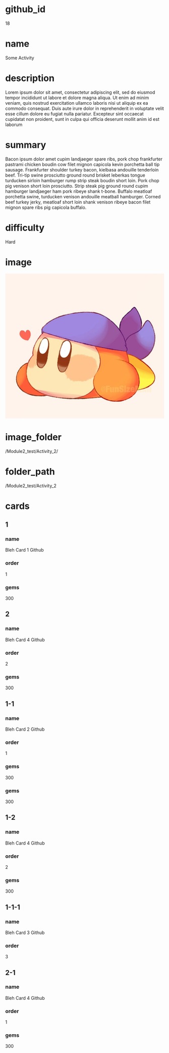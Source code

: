 # github_id
18

# name
Some Activity

# description
Lorem ipsum dolor sit amet, consectetur adipiscing elit, sed do eiusmod tempor incididunt ut labore et dolore magna aliqua. Ut enim ad minim veniam, quis nostrud exercitation ullamco laboris nisi ut aliquip ex ea commodo consequat. Duis aute irure dolor in reprehenderit in voluptate velit esse cillum dolore eu fugiat nulla pariatur. Excepteur sint occaecat cupidatat non proident, sunt in culpa qui officia deserunt mollit anim id est laborum
 
# summary
Bacon ipsum dolor amet cupim landjaeger spare ribs, pork chop frankfurter pastrami chicken boudin cow filet mignon capicola kevin porchetta ball tip sausage. Frankfurter shoulder turkey bacon, kielbasa andouille tenderloin beef. Tri-tip swine prosciutto ground round brisket leberkas tongue turducken sirloin hamburger rump strip steak boudin short loin. Pork chop pig venison short loin prosciutto. Strip steak pig ground round cupim hamburger landjaeger ham pork ribeye shank t-bone. Buffalo meatloaf porchetta swine, turducken venison andouille meatball hamburger. Corned beef turkey jerky, meatloaf short loin shank venison ribeye bacon filet mignon spare ribs pig capicola buffalo.
    
# difficulty
Hard

# image
![bandanna](images/bandanna.jpg)

# image_folder
/Module2_test/Activity_2/

# folder_path
/Module2_test/Activity_2

# cards
 
## 1

### name
Bleh Card 1 Github

### order
1 

### gems
300

## 2

### name
Bleh Card 4 Github

### order
2

### gems
300

## 1-1

### name
Bleh Card 2 Github

### order
1

### gems
300

### gems
300

## 1-2

### name
Bleh Card 4 Github

### order
2

### gems
300

## 1-1-1

### name
Bleh Card 3 Github

### order
3

## 2-1

### name
Bleh Card 4 Github

### order
1

### gems
300
